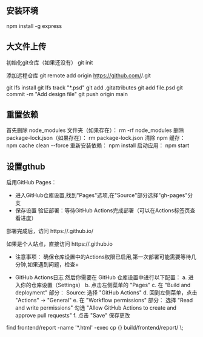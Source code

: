 ## 安装环境
npm install -g express


## 大文件上传
初始化git仓库（如果还没有）
git init

添加远程仓库
git remote add origin https://github.com/<your-username>/<repository-name>.git

git lfs install
git lfs track "*.psd"
git add .gitattributes
git add file.psd
git commit -m "Add design file"
git push origin main

## 重置依赖
首先删除 node_modules 文件夹（如果存在）：
rm -rf node_modules
删除 package-lock.json（如果存在）：
rm package-lock.json
清除 npm 缓存：
npm cache clean --force
重新安装依赖：
npm install
启动应用：
npm start

## 设置gthub
启用GitHub Pages：
+ 进入GitHub仓库设置,找到"Pages"选项,在"Source"部分选择"gh-pages"分支
+ 保存设置
验证部署：等待GitHub Actions完成部署（可以在Actions标签页查看进度）

部署完成后，访问 https://<your-github-username>.github.io/<repository-name>

如果是个人站点，直接访问 https://<your-github-username>.github.io
+ 注意事项：
确保仓库设置中的Actions权限已启用,第一次部署可能需要等待几分钟,如果遇到问题，检查+

+ GitHub Actions日志
然后你需要在 GitHub 仓库设置中进行以下配置：
a. 进入你的仓库设置（Settings）
b. 点击左侧菜单的 "Pages"
c. 在 "Build and deployment" 部分：
Source: 选择 "GitHub Actions"
d. 回到左侧菜单，点击 "Actions" -> "General"
e. 在 "Workflow permissions" 部分：
选择 "Read and write permissions"
勾选 "Allow GitHub Actions to create and approve pull requests"
f. 点击 "Save" 保存更改

find frontend/report -name '*.html' -exec cp {} build/frontend/report/ \\;